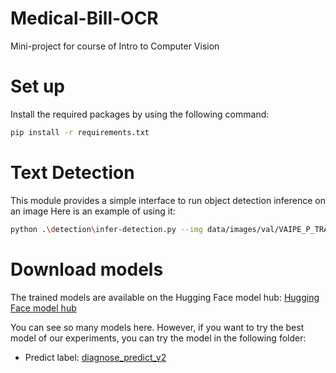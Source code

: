 # Medical-Bill-OCR
Mini-project for course of Intro to Computer Vision

# Set up
Install the required packages by using the following command:
```bash
pip install -r requirements.txt
```
# Text Detection
This module provides a simple interface to run object detection inference on an image
Here is an example of using it:
```bash
python .\detection\infer-detection.py --img data/images/val/VAIPE_P_TRAIN_1103.png
```

# Download models
The trained models are available on the Hugging Face model hub: [Hugging Face model hub](https://huggingface.co/Sag1012/Medical_Bill_OCR)

You can see so many models here. However, if you want to try the best model of our experiments, you can try the model in the following folder:
- Predict label: [diagnose_predict_v2](https://huggingface.co/Sag1012/Medical_Bill_OCR/tree/main/diagnose_predict_v2)

